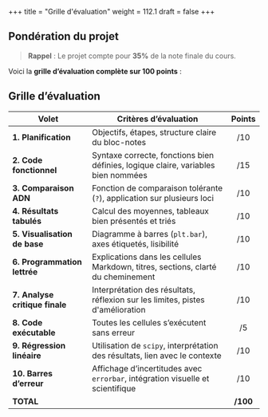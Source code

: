 +++
title = "Grille d'évaluation"
weight = 112.1
draft = false
+++

## Pondération du projet

> **Rappel** : Le projet compte pour **35%** de la note finale du cours.

Voici la **grille d’évaluation complète sur 100 points** :


## Grille d’évaluation

| **Volet**                      | **Critères d’évaluation**                                                         | **Points** |
| ------------------------------ | --------------------------------------------------------------------------------- | :--------: |
| **1. Planification**           | Objectifs, étapes, structure claire du bloc-notes                                 | /10        |
| **2. Code fonctionnel**        | Syntaxe correcte, fonctions bien définies, logique claire, variables bien nommées | /15        |
| **3. Comparaison ADN**         | Fonction de comparaison tolérante (`?`), application sur plusieurs loci           | /10        |
| **4. Résultats tabulés**       | Calcul des moyennes, tableaux bien présentés et triés                             | /10        |
| **5. Visualisation de base**   | Diagramme à barres (`plt.bar`), axes étiquetés, lisibilité                        | /10        |
| **6. Programmation lettrée**   | Explications dans les cellules Markdown, titres, sections, clarté du cheminement  | /10        |
| **7. Analyse critique finale** | Interprétation des résultats, réflexion sur les limites, pistes d'amélioration    | /10        |
| **8. Code exécutable**         | Toutes les cellules s’exécutent sans erreur                                       | /5         |
| **9. Régression linéaire**     | Utilisation de `scipy`, interprétation des résultats, lien avec le contexte       | /10        |
| **10. Barres d’erreur**        | Affichage d’incertitudes avec `errorbar`, intégration visuelle et scientifique    | /10        |
|                       **TOTAL**|                                                                                   | **/100**   |


